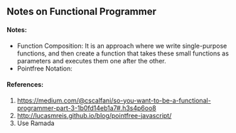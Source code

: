 ## Notes on Functional Programmer

#### Notes:
+ Function Composition: It is an approach where we write single-purpose functions, and then create a function that takes these small functions as parameters and executes them one after the other.
+ Pointfree Notation:

#### References:

1. https://medium.com/@cscalfani/so-you-want-to-be-a-functional-programmer-part-3-1b0fd14eb1a7#.h3s4p6oo8
2. http://lucasmreis.github.io/blog/pointfree-javascript/
3. Use Ramada

